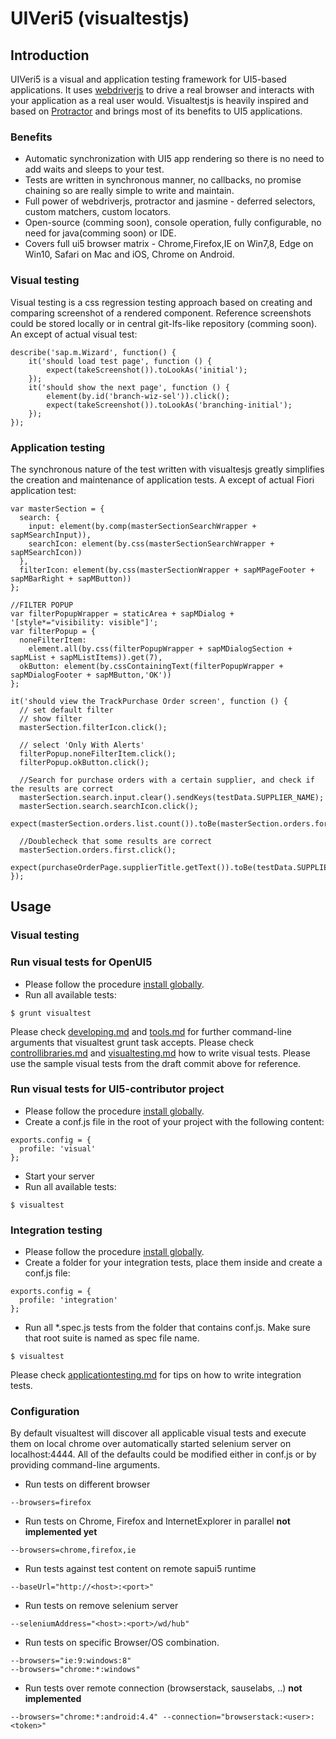 # UIVeri5 (visualtestjs)

## Introduction
UIVeri5 is a visual and application testing framework for UI5-based applications. It uses
[webdriverjs](https://code.google.com/p/selenium/wiki/WebDriverJs) to drive a real browser and interacts with your
application as a real user would. Visualtestjs is heavily inspired and based on [Protractor](http://www.protractortest.org/)
and brings most of its benefits to UI5 applications.

### Benefits
* Automatic synchronization with UI5 app rendering so there is no need to add waits and sleeps to your test.
* Tests are written in synchronous manner, no callbacks, no promise chaining so are really simple to write and maintain.
* Full power of webdriverjs, protractor and jasmine - deferred selectors, custom matchers, custom locators.
* Open-source (comming soon), console operation, fully configurable, no need for java(comming soon) or IDE.
* Covers full ui5 browser matrix - Chrome,Firefox,IE on Win7,8, Edge on Win10, Safari on Mac and iOS, Chrome on Android.

### Visual testing
Visual testing is a css regression testing approach based on creating and comparing screenshot of a rendered component.
Reference screenshots could be stored locally or in central git-lfs-like repository (comming soon).
An except of actual visual test:
````
describe('sap.m.Wizard', function() {
	it('should load test page', function () {
		expect(takeScreenshot()).toLookAs('initial');
	});
	it('should show the next page', function () {
		element(by.id('branch-wiz-sel')).click();
		expect(takeScreenshot()).toLookAs('branching-initial');
	});
});
````
### Application testing
The synchronous nature of the test written with visualtesjs greatly simplifies the creation and maintenance of application tests.
A except of actual Fiori application test:
````
var masterSection = {
  search: {
    input: element(by.comp(masterSectionSearchWrapper + sapMSearchInput)),
    searchIcon: element(by.css(masterSectionSearchWrapper + sapMSearchIcon))
  },
  filterIcon: element(by.css(masterSectionWrapper + sapMPageFooter + sapMBarRight + sapMButton))
};

//FILTER POPUP
var filterPopupWrapper = staticArea + sapMDialog + '[style*="visibility: visible"]';
var filterPopup = {
  noneFilterItem:
    element.all(by.css(filterPopupWrapper + sapMDialogSection + sapMList + sapMListItems)).get(7),
  okButton: element(by.cssContainingText(filterPopupWrapper + sapMDialogFooter + sapMButton,'OK'))
};

it('should view the TrackPurchase Order screen', function () {
  // set default filter
  // show filter
  masterSection.filterIcon.click();

  // select 'Only With Alerts'
  filterPopup.noneFilterItem.click();
  filterPopup.okButton.click();

  //Search for purchase orders with a certain supplier, and check if the results are correct
  masterSection.search.input.clear().sendKeys(testData.SUPPLIER_NAME);
  masterSection.search.searchIcon.click();
  expect(masterSection.orders.list.count()).toBe(masterSection.orders.forSupplierList.count());

  //Doublecheck that some results are correct
  masterSection.orders.first.click();
  expect(purchaseOrderPage.supplierTitle.getText()).toBe(testData.SUPPLIER_NAME);
});
````

## Usage

### Visual testing

### Run visual tests for OpenUI5
* Please follow the procedure [install globally](docs/installation.md).
* Run all available tests:
```
$ grunt visualtest
```
Please check [developing.md](https://github.com/SAP/openui5/blob/master/docs/developing.md) and
[tools.md](https://github.com/SAP/openui5/blob/master/docs/tools.md) for further command-line arguments that
visualtest grunt task accepts. Please check [controllibraries.md](https://github.com/SAP/openui5/blob/master/docs/controllibraries.md)
and [visualtesting.md](docs/usage/visualtesting.md) how to write visual tests.
Please use the sample visual tests from the draft commit above for reference.

### Run visual tests for UI5-contributor project
* Please follow the procedure [install globally](docs/installation.md).
* Create a conf.js file in the root of your project with the following content:
```
exports.config = {
  profile: 'visual'
};
```
* Start your server
* Run all available tests:
```
$ visualtest
```

### Integration testing
* Please follow the procedure [install globally](docs/installation.md).
* Create a folder for your integration tests, place them inside and create a conf.js file:
```
exports.config = {
  profile: 'integration'
};
```
* Run all *.spec.js tests from the folder that contains conf.js. Make sure that root suite is named as spec file name.
```
$ visualtest
```
Please check [applicationtesting.md](docs/usage/applicationtesting.md) for tips on how to write integration tests.

### Configuration

By default visualtest will discover all applicable visual tests and execute them on local chrome
over automatically started selenium server on localhost:4444.
All of the defaults could be modified either in conf.js or by providing command-line arguments.

* Run tests on different browser
```
--browsers=firefox
```
* Run tests on Chrome, Firefox and InternetExplorer in parallel __not implemented yet__
```
--browsers=chrome,firefox,ie
```
* Run tests against test content on remote sapui5 runtime
```
--baseUrl="http://<host>:<port>"
```
* Run tests on remove selenium server
```
--seleniumAddress="<host>:<port>/wd/hub"
```
* Run tests on specific Browser/OS combination.
```
--browsers="ie:9:windows:8"
--browsers="chrome:*:windows"
```
* Run tests over remote connection (browserstack, sauselabs, ..) __not implemented__
```
--browsers="chrome:*:android:4.4" --connection="browserstack:<user>:<token>"
```
